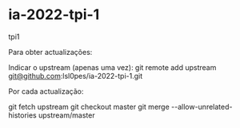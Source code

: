 # ia-2022-tpi-1

tpi1

Para obter actualizações:

Indicar o upstream (apenas uma vez):
git remote add upstream git@github.com:lsl0pes/ia-2022-tpi-1.git

Por cada actualização:

git fetch upstream
git checkout master
git merge --allow-unrelated-histories upstream/master
